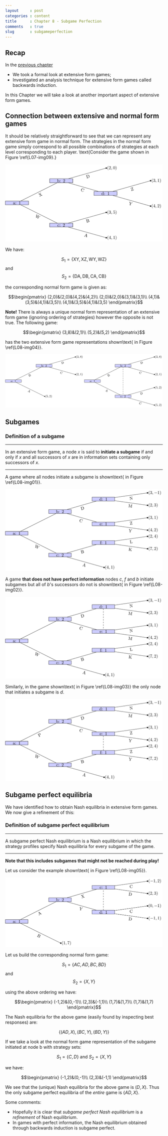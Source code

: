 ```yaml
---
layout     : post
categories : content
title      : Chapter 8 - Subgame Perfection
comments   : true
slug       : subgameperfection
---
```


## Recap

In the [previous chapter](Chapter_07-Extensive_form_games_and_backwards_induction.md)

- We took a formal look at extensive form games;
- Investigated an analysis technique for extensive form games called backwards induction.

In this Chapter we will take a look at another important aspect of extensive form games.

## Connection between extensive and normal form games

It should be relatively straightforward to see that we can represent any extensive form game in normal form. The strategies in the normal form game simply correspond to all possible combinations of strategies at each level corresponding to each player. \text{Consider the game shown in Figure \ref{L07-img09}.}

![An extensive form game.\label{L07-img09}](images/L07-img09.png)

We have:

$$S_1=\{\text{XY},\text{XZ},\text{WY},\text{WZ}\}$$
and
$$S_2=\{\text{DA},\text{DB},\text{CA},\text{CB}\}$$

the corresponding normal form game is given as:

$$\begin{pmatrix}
(2,0)&(2,0)&(4,2)&(4,2)\\
(2,0)&(2,0)&(3,1)&(3,1)\\
(4,1)&(3,5)&(4,1)&(3,5)\\
(4,1)&(3,5)&(4,1)&(3,5)
\end{pmatrix}$$

**Note!** There is always a unique normal form representation of an extensive form game (ignoring ordering of strategies) however the opposite is not true. The following game:

$$\begin{pmatrix}
(3,8)&(2,1)\\
(5,2)&(5,2)
\end{pmatrix}$$

has the two extensive form game representations shown\text{ in Figure \ref{L08-img04}}.

![Two extensive form games corresponding to the same extensive form game.\label{L08-img04}](images/L08-img04.png)

## Subgames

### Definition of a subgame

---

In an extensive form game, a node $x$ is said to **initiate a subgame** if and only if $x$ and all successors of $x$ are in information sets containing only successors of $x$.

---

A game where all nodes initiate a subgame is shown\text{ in Figure \ref{L08-img01}}.

![All nodes initiate a subgame.\label{L08-img01}](images/L08-img01.png)

A game **that does not have perfect information** nodes $c$, $f$ and $b$ initiate subgames but all of $b$'s successors do not is shown\text{ in Figure \ref{L08-img02}}.

![Nodes c,f and b initiate a subgame.\label{L08-img02}](images/L08-img02.png)

Similarly, in the game shown\text{ in Figure \ref{L08-img03}} the only node that initiates a subgame is $d$.

![Node d initiates a subgame.\label{L08-img03}](images/L08-img03.png)

## Subgame perfect equilibria

We have identified how to obtain Nash equilibria in extensive form games. We now give a refinement of this:

### Definition of subgame perfect equilibrium

---

A subgame perfect Nash equilibrium is a Nash equilibrium in which the strategy profiles specify Nash equilibria for every subgame of the game.

---

**Note that this includes subgames that might not be reached during play!**

Let us consider the example shown\text{ in Figure \ref{L08-img05}}.

![A running example of a game with subgame perfect equilibrium.\label{L08-img05}](images/L08-img05.png)

Let us build the corresponding normal form game:

$$S_1=\{AC,AD,BC,BD\}$$
and
$$S_2=\{X,Y\}$$

using the above ordering we have:

$$\begin{pmatrix}
(-1,2)&(0,-1)\\
(2,3)&(-1,1)\\
(1,7)&(1,7)\\
(1,7)&(1,7)
\end{pmatrix}$$

The Nash equilibria for the above game (easily found by inspecting best responses) are:

$$\{(AD,X),(BC,Y),(BD,Y)\}$$

If we take a look at the normal form game representation of the subgame initiated at node b with strategy sets:

$$S_1=\{C,D\}\text{ and }S_2=\{X,Y\}$$

we have:

$$\begin{pmatrix}
(-1,2)&(0,-1)\\
(2,3)&(-1,1)
\end{pmatrix}$$

We see that the (unique) Nash equilibria for the above game is $(D,X)$. Thus the only subgame perfect equilibria of the *entire* game is $\{AD,X\}$.

Some comments:

- Hopefully it is clear that *subgame perfect Nash equilibrium* is a _refinement_ of Nash equilibrium.
- In games with perfect information, the Nash equilibrium obtained through backwards induction is subgame perfect.
